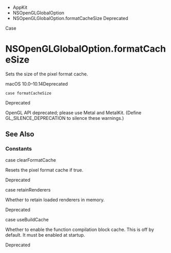 

- AppKit
- NSOpenGLGlobalOption
-  NSOpenGLGlobalOption.formatCacheSize Deprecated

Case

# NSOpenGLGlobalOption.formatCacheSize

Sets the size of the pixel format cache.

macOS 10.0–10.14Deprecated

``` source
case formatCacheSize
```

Deprecated

OpenGL API deprecated; please use Metal and MetalKit. (Define GL_SILENCE_DEPRECATION to silence these warnings.)

## See Also

### Constants

case clearFormatCache

Resets the pixel format cache if true.

Deprecated

case retainRenderers

Whether to retain loaded renderers in memory.

Deprecated

case useBuildCache

Whether to enable the function compilation block cache. This is off by default. It must be enabled at startup.

Deprecated

